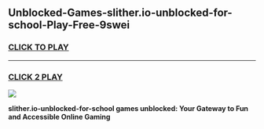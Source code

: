 
## Unblocked-Games-slither.io-unblocked-for-school-Play-Free-9swei
<h3>
<a href="https://premium76.site?title=slither.io-unblocked-for-school&ref=24M">CLICK TO PLAY</a></h3>
<hr>

<h3>
<a href="https://premium76.site?title=slither.io-unblocked-for-school&ref=24M">CLICK 2 PLAY</a>
  
</h3>

<a href="https://premium76.site?title=slither.io-unblocked-for-school&ref=24M"><img src="https://clearcache.store/games.png"></a>


**slither.io-unblocked-for-school games unblocked: Your Gateway to Fun and Accessible Online Gaming**

